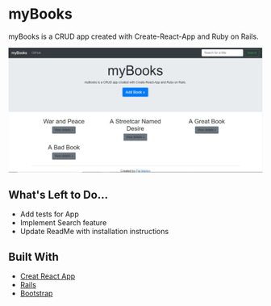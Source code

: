 # myBooks

myBooks is a CRUD app created with Create-React-App and Ruby on Rails.

![Screenshot](myBooks.jpg)

## What's Left to Do...

* Add tests for App
* Implement Search  feature
* Update ReadMe with installation instructions

## Built With

* [Creat React App](https://github.com/facebookincubator/create-react-app)
* [Rails](https://github.com/rails/rails)
* [Bootstrap](https://github.com/twbs/bootstrap)
